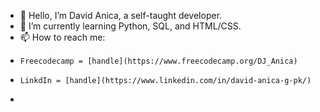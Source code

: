 - 👋 Hello, I’m David Anica, a self-taught developer.
- 🌱 I’m currently learning Python, SQL, and HTML/CSS.
- 📫 How to reach me:
-     Freecodecamp = [handle](https://www.freecodecamp.org/DJ_Anica)
-     LinkdIn = [handle](https://www.linkedin.com/in/david-anica-g-pk/)
-     

<!---
DJ-Anica/DJ-Anica is a ✨ special ✨ repository because its `README.md` (this file) appears on your GitHub profile.
You can click the Preview link to take a look at your changes.
--->
